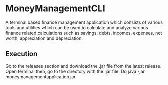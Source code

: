 # MoneyManagementCLI
A terminal based finance management application which consists of various tools and utilities which can be used to calculate and analyze various finance related calculations such as savings, debts, incomes, expenses, net worth, appreciation and depreciation.

## Execution
Go to the releases section and download the .jar file from the latest release. Open terminal then, go to the directory with the .jar file. Do java -jar moneymanagementapplication.jar.
